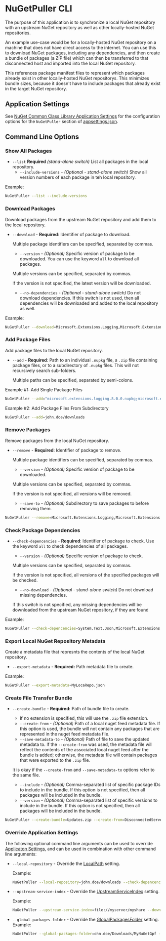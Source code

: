 # NuGetPuller CLI

The purpose of this application is to synchronize a local NuGet repository with an upstream NuGet repository as well as other locally-hosted NuGet repositories.

An example use-case would be for a locally-hosted NuGet repository on a machine that does not have direct access to the internet. You can use this to download NuGet packages, including any dependencies, and then create a bundle of packages (a ZIP file) which can then be transferred to that disconnected host and imported into the local NuGet repository.

This references package manifest files to represent which packages already exist in other locally-hosted NuGet repositorys. This minimizes bundle sizes, because it doesn't have to include packages that already exist in the target NuGet repository.

## Application Settings

See [NuGet Common Class Library Application Settings](../NuGetPuller/README.md#application-settings) for the  configuration options for the `NuGetPuller` section of [appsettings.json](./appsettings.json).

## Command Line Options

### Show All Packages

- `--list` **Required** *(stand-alone switch)* List all packages in the local repository.
  - `--include-versions` - *(Optional - stand-alone switch)* Show all version numbers of each package in teh local repository.

Example:

```bash
NuGetPuller --list --include-versions
```

### Download Packages

Download packages from the upstream NuGet repository and add them to the local repository.

- `--download` - **Required**: Identifier of package to download.
  
  Multiple package identifiers can be specified, separated by commas.
  - `--version` - *(Optional)* Specific version of package to be downloaded. You can use the keyword `all` to download all packages.
  
  Multiple versions can be specified, separated by commas.
  
  If the version is not specified, the latest version will be downloaded.
  - `--no-dependencies` - *(Optional - stand-alone switch)* Do not download dependencies.
  If this switch is not used, then all dependencies will be downloaded and added to the local repository as well.

Example:

```bash
NuGetPuller --download=Microsoft.Extensions.Logging,Microsoft.Extensions.Configuration --version=8.0.0,7.0.0 --no-dependencies
```

### Add Package Files

Add package files to the local NuGet repository.

- `--add` - **Required**: Path to an individual `.nupkg` file, a `.zip` file containing package files, or to a subdirectory of `.nupkg` files. This will not recursively search sub-folders.
  
  Multiple paths can be specified, separated by semi-colons.

Example #1: Add Single Package Files

```bash
NuGetPuller --add="microsoft.extensions.logging.8.0.0.nupkg;microsoft.extensions.logging.7.0.0.nupkg"
```

Example #2: Add Package Files From Subdirectory

```bash
NuGetPuller --add=john.doe/downloads
```

### Remove Packages

Remove packages from the local NuGet repository.

- `--remove` - **Required**: Identifier of package to remove.
  
  Multiple package identifiers can be specified, separated by commas.
  - `--version` - *(Optional)* Specific version of package to be downloaded.
  
  Multiple versions can be specified, separated by commas.
  
  If the version is not specified, all versions will be removed.
  - `--save-to` - *(Optional)* Subdirectory to save packages to before removing them.

```bash
NuGetPuller --remove=Microsoft.Extensions.Logging,Microsoft.Extensions.Configuration --version=8.0.0,7.0.0 --save-to=john.doe/downloads
```

### Check Package Dependencies

- `--check-depencencies` - **Required**: Identifier of package to check. Use the keyword `all` to check dependencies of all packages.
  - `--version` - *(Optional)* Specific version of package to check.
  
  Multiple versions can be specified, separated by commas.
  
  If the version is not specified, all versions of the specified packages will be checked.
  - `--no-download` - *(Optional - stand-alone switch)* Do not download missing dependencies.
  
  If this switch is not specified, any missing dependencies will be downloaded from the upstream NuGet repository, if they are found

Example:

```bash
NuGetPuller --check-depencencies=System.Text.Json,Microsoft.Extensions.Hosting --no-download
```

### Export Local NuGet Repository Metadata

Create a metadata file that represnts the contents of the local NuGet repository.

- `--export-metadata` - **Required:** Path metadata file to create.

Example:

```bash
NuGetPuller --export-metadata=MyLocaRepo.json
```

### Create File Transfer Bundle

- `--create-bundle` - **Required:** Path of bundle file to create.
  - If no extension is specified, this will use the `.zip` file extension.
  - `--create-from` - *(Optional)* Path of a local nuget feed metadata file.
  If this option is used, the bundle will not contain any packages that are represented in the nuget feed metadata file.
  - `--save-metadata-to` - *(Optional)* Path of file to save the updated metadata to. If the `--create-from` was used, the metadata file will
  reflect the contents of the associated local nuget feed after the bundle is added; otherwise, the metadata file will contain packages
  that were exported to the `.zip` file.

  It is okay if the `--create-from` and `--save-metadata-to` options refer to the same file.
  - `--include` - *(Optional)* Comma-separated list of specific package IDs to include in the bundle. If this option is not specified, then all packages will be included in the bundle.
  - `--version` - *(Optional)* Comma-separated list of specific versions to include in the bundle. If this option is not specified, then all packages will be included in the bundle.
  
```bash
NuGetPuller --create-bundle=Updates.zip --create-from=DisconnectedServer.json --save-metadata-to=DisconnectedServer.json
```

### Override Application Settings

The following optional command line arguments can be used to override [Applicaton Settings](../NuGetPuller/README.md#application-settings),
and can be used in combination with other command line arguments:

- `--local-repository` - Override the [LocalPath](../NuGetPuller/README.md#local-nuget-repository-path) setting.
  
  Example:

  ```bash
  NuGetPuller --local-repository=john.doe/downloads --check-depencencies="System.Text.Json" --no-download
  ```

- `--upstream-service-index` - Override the [UpstreamServiceIndex](../NuGetPuller/README.md#upstream-service-index-url) setting.
  
  Example:

  ```bash
  NuGetPuller --upstream-service-index=file://myserver/myshare --download="System.Text.Json" --version=8.0.0
  ```
  
- `--global-packages-folder` - Override the [GlobalPackagesFolder](../NuGetPuller/README.md#global-packages-folder-path) setting.
  Example:

  ```bash
  NuGetPuller --global-packages-folder=ohn.doe/Downloads/MyNuGetGpf --check-depencencies
  ```
